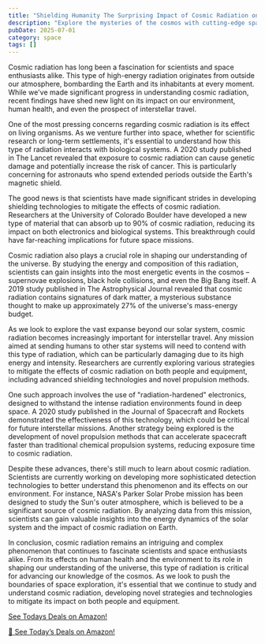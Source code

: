 ```yaml
---
title: "Shielding Humanity The Surprising Impact of Cosmic Radiation on Space Travel and Earths Magnetic Field"
description: "Explore the mysteries of the cosmos with cutting-edge space science discoveries, astronomical breakthroughs, and the latest research in space exploration."
pubDate: 2025-07-01
category: space
tags: []
---
```


Cosmic radiation has long been a fascination for scientists and space enthusiasts alike. This type of high-energy radiation originates from outside our atmosphere, bombarding the Earth and its inhabitants at every moment. While we've made significant progress in understanding cosmic radiation, recent findings have shed new light on its impact on our environment, human health, and even the prospect of interstellar travel.

One of the most pressing concerns regarding cosmic radiation is its effect on living organisms. As we venture further into space, whether for scientific research or long-term settlements, it's essential to understand how this type of radiation interacts with biological systems. A 2020 study published in The Lancet revealed that exposure to cosmic radiation can cause genetic damage and potentially increase the risk of cancer. This is particularly concerning for astronauts who spend extended periods outside the Earth's magnetic shield.

The good news is that scientists have made significant strides in developing shielding technologies to mitigate the effects of cosmic radiation. Researchers at the University of Colorado Boulder have developed a new type of material that can absorb up to 90% of cosmic radiation, reducing its impact on both electronics and biological systems. This breakthrough could have far-reaching implications for future space missions.

Cosmic radiation also plays a crucial role in shaping our understanding of the universe. By studying the energy and composition of this radiation, scientists can gain insights into the most energetic events in the cosmos – supernovae explosions, black hole collisions, and even the Big Bang itself. A 2019 study published in The Astrophysical Journal revealed that cosmic radiation contains signatures of dark matter, a mysterious substance thought to make up approximately 27% of the universe's mass-energy budget.

As we look to explore the vast expanse beyond our solar system, cosmic radiation becomes increasingly important for interstellar travel. Any mission aimed at sending humans to other star systems will need to contend with this type of radiation, which can be particularly damaging due to its high energy and intensity. Researchers are currently exploring various strategies to mitigate the effects of cosmic radiation on both people and equipment, including advanced shielding technologies and novel propulsion methods.

One such approach involves the use of "radiation-hardened" electronics, designed to withstand the intense radiation environments found in deep space. A 2020 study published in the Journal of Spacecraft and Rockets demonstrated the effectiveness of this technology, which could be critical for future interstellar missions. Another strategy being explored is the development of novel propulsion methods that can accelerate spacecraft faster than traditional chemical propulsion systems, reducing exposure time to cosmic radiation.

Despite these advances, there's still much to learn about cosmic radiation. Scientists are currently working on developing more sophisticated detection technologies to better understand this phenomenon and its effects on our environment. For instance, NASA's Parker Solar Probe mission has been designed to study the Sun's outer atmosphere, which is believed to be a significant source of cosmic radiation. By analyzing data from this mission, scientists can gain valuable insights into the energy dynamics of the solar system and the impact of cosmic radiation on Earth.

In conclusion, cosmic radiation remains an intriguing and complex phenomenon that continues to fascinate scientists and space enthusiasts alike. From its effects on human health and the environment to its role in shaping our understanding of the universe, this type of radiation is critical for advancing our knowledge of the cosmos. As we look to push the boundaries of space exploration, it's essential that we continue to study and understand cosmic radiation, developing novel strategies and technologies to mitigate its impact on both people and equipment.

[ See Todays Deals on Amazon!](https://amzn.to/3UjsCWp)

[🛒 See Today’s Deals on Amazon!](https://amzn.to/3UjsCWp)
